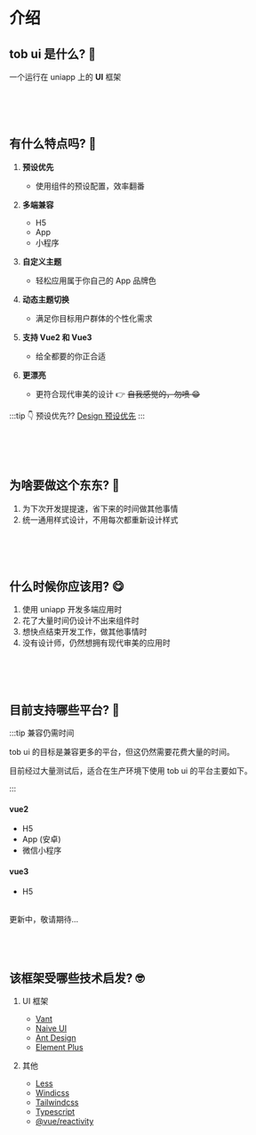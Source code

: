 # 介绍

## tob ui 是什么? :thinking:

一个运行在 <t-tag>uniapp</t-tag> 上的 **UI** 框架

<br />
<br />
<br />

## 有什么特点吗? :monocle_face:

1. **预设优先**

   - 使用组件的预设配置，效率翻番

2) **多端兼容**

   - H5
   - App
   - 小程序

3) **自定义主题**

   - 轻松应用属于你自己的 App 品牌色

4) **动态主题切换**

   - 满足你目标用户群体的个性化需求

5) **支持 Vue2 和 Vue3**

   - 给全都要的你正合适

6) **更漂亮**
   - 更符合现代审美的设计 :point_right: ~~自我感觉的，勿喷 :grin:~~

:::tip 👇 预设优先??
[Design 预设优先](/guide/design/presetsFirst/)
:::

<br />
<br />
<br />

## 为啥要做这个东东? :smiling_face_with_three_hearts:

1. 为下次开发提提速，省下来的时间做其他事情
2. 统一通用样式设计，不用每次都重新设计样式

<br />
<br />
<br />

## 什么时候你应该用? :yum:

1. 使用 <t-tag>uniapp</t-tag> 开发多端应用时
2. 花了大量时间仍设计不出来组件时
3. 想快点结束开发工作，做其他事情时
4. 没有设计师，仍然想拥有现代审美的应用时

<br />
<br />
<br />


## 目前支持哪些平台? :raised_eyebrow:

:::tip 兼容仍需时间

<p>
<t-tag>tob ui</t-tag> 的目标是兼容更多的平台，但这仍然需要花费大量的时间。 
</p> 

<p>
目前经过大量测试后，适合在生产环境下使用 <t-tag>tob ui</t-tag> 的平台主要如下。
</p>
:::

#### vue2

- H5
- App (安卓)
- 微信小程序


#### vue3

- H5


<br />

<div class="text-right">
   <t-tag color="accent" class="px-3">
      更新中，敬请期待...
   </t-tag>
</div>

<br />
<br />
<br />


## 该框架受哪些技术启发? :nerd_face:

1. UI 框架

   - [Vant](https://vant-contrib.gitee.io/vant/#/zh-CN/home)
   - [Naive UI](https://www.naiveui.com/)
   - [Ant Design](https://ant.design/index-cn)
   - [Element Plus](https://element-plus.gitee.io/zh-CN/guide/design.html)

2. 其他
   - [Less](https://less.bootcss.com/)
   - [Windicss](https://cn.windicss.org/)
   - [Tailwindcss](https://www.tailwindcss.cn/)
   - [Typescript](https://www.tslang.cn/)
   - [@vue/reactivity](https://www.npmjs.com/package/@vue/reactivity)

<br />
<br />
<br />
